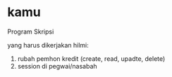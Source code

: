 # kamu
Program Skripsi

yang harus dikerjakan hilmi:
1. rubah pemhon kredit (create, read, upadte, delete)
2. session di pegwai/nasabah
